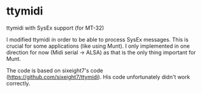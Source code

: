 # ttymidi
ttymidi with SysEx support (for MT-32)

I modified ttymidi in order to be able to process SysEx messages. This is crucial for some applications (like using Munt). I only implemented in one direction for now (Midi serial -> ALSA) as that is the only thing important for Munt.

The code is based on sixeight7's code (https://github.com/sixeight7/ttymidi). His code unfortunately didn't work correctly.
